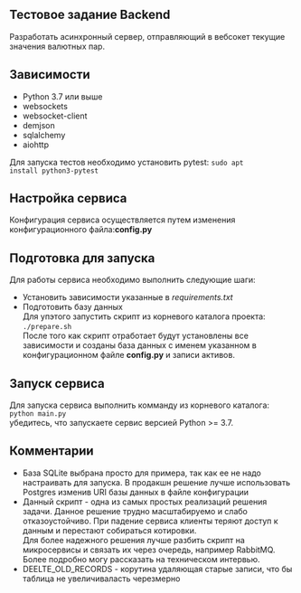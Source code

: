 ## Тестовое задание Backend
Разработать асинхронный сервер, отправляющий в вебсокет текущие значения валютных пар.


## Зависимости
* Python 3.7 или выше
* websockets
* websocket-client
* demjson
* sqlalchemy
* aiohttp

Для запуска тестов необходимо установить pytest: <code>sudo apt install python3-pytest</code>

## Настройка сервиса
Конфигурация сервиса осуществляется путем изменения конфигурационного файла:<b>config.py</b> <br>

## Подготовка для запуска
Для работы сервиса необходимо выполнить следующие шаги:
* Установить зависимости указанные в <i>requirements.txt</i><br> 
* Подготовить базу данных<br>
Для упэтого запустить скрипт из корневого каталога проекта:<br>
<code>./prepare.sh</code> <br>
После того как скрипт отработает будут установлены все зависимости и созданы база данных с именем 
указанном в 
конфигурационном файле <b>config.py</b> и записи активов.

## Запуск сервиса
Для запуска сервиса выполнить комманду из корневого каталога:<br>
<code>python main.py</code> <br>
убедитесь, что запускаете сервис версией Python >= 3.7.

## Комментарии
* База SQLite выбрана просто для примера, так как ее не надо настраивать для запуска. В продакшн решение
лучше использовать Postgres изменив URI базы данных в файле конфигурации
* Данный скрипт - одна из самых простых реализаций решения задачи. Данное решение трудно масштабируемо
и слабо отказоустойчиво. При падение сервиса клиенты теряют доступ к данным и перестают
собираться котировки.<br>
Для более надежного решения лучше разбить скрипт на микросервисы и связать их через очередь, например
RabbitMQ. Более подробно могу рассказать на техническом интервью.
* DEELTE_OLD_RECORDS - корутина удаляющая старые записи, что бы таблица не увеличиваласть черезмерно
